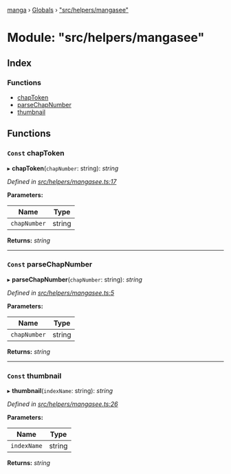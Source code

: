 [manga](../README.md) › [Globals](../globals.md) › ["src/helpers/mangasee"](_src_helpers_mangasee_.md)

# Module: "src/helpers/mangasee"

## Index

### Functions

* [chapToken](_src_helpers_mangasee_.md#const-chaptoken)
* [parseChapNumber](_src_helpers_mangasee_.md#const-parsechapnumber)
* [thumbnail](_src_helpers_mangasee_.md#const-thumbnail)

## Functions

### `Const` chapToken

▸ **chapToken**(`chapNumber`: string): *string*

*Defined in [src/helpers/mangasee.ts:17](https://github.com/tushar1210/manga-node/blob/3ac409b/src/helpers/mangasee.ts#L17)*

**Parameters:**

Name | Type |
------ | ------ |
`chapNumber` | string |

**Returns:** *string*

___

### `Const` parseChapNumber

▸ **parseChapNumber**(`chapNumber`: string): *string*

*Defined in [src/helpers/mangasee.ts:5](https://github.com/tushar1210/manga-node/blob/3ac409b/src/helpers/mangasee.ts#L5)*

**Parameters:**

Name | Type |
------ | ------ |
`chapNumber` | string |

**Returns:** *string*

___

### `Const` thumbnail

▸ **thumbnail**(`indexName`: string): *string*

*Defined in [src/helpers/mangasee.ts:26](https://github.com/tushar1210/manga-node/blob/3ac409b/src/helpers/mangasee.ts#L26)*

**Parameters:**

Name | Type |
------ | ------ |
`indexName` | string |

**Returns:** *string*
